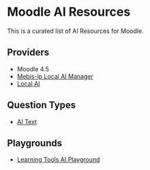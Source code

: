 # Moodle AI Resources

This is a curated list of AI Resources for Moodle.


## Providers
* Moodle 4.5
* [Mebis-lp Local AI Manager](mebis-lp_moodle-local_ai_manager)
* [Local AI](mhughes2k-local_ai)


## Question Types
* [AI Text](marcusgreen-moodle-qtype_aitext)

## Playgrounds
* [Learning Tools AI Playground](brianlmerritt-learning_tools_ai_playground)